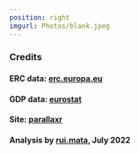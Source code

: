 ```yaml
---
position: right
imgurl: Photos/blank.jpeg
---
```

  
### Credits

#### ERC data: [erc.europa.eu](https://erc.europa.eu/projects-figures/statistics)

#### GDP data: [eurostat](https://ec.europa.eu/eurostat/statistics-explained/index.php?title=R%26D_expenditure&oldid=551418#Gross_domestic_expenditure_on_R.26D)

#### Site: [parallaxr](https://github.com/martinctc/parallaxr)

#### Analysis by [rui.mata](https://www.cds.unibas.ch), July 2022 

